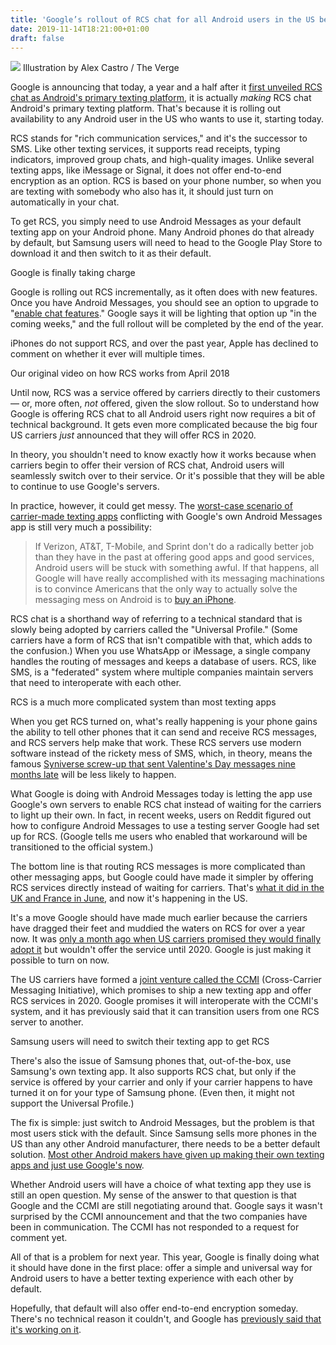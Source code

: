 ```yaml
---
title: 'Google’s rollout of RCS chat for all Android users in the US begins today'
date: 2019-11-14T18:21:00+01:00
draft: false
---
```


![](https://cdn.vox-cdn.com/thumbor/Otx703nxn1frSAs2U9f2F4NkIqk=/0x0:2040x1360/1310x873/cdn.vox-cdn.com/uploads/chorus_image/image/65700379/acastro_180413_1777_android_0001.0.jpg) Illustration by Alex Castro / The Verge

Google is announcing that today, a year and a half after it [first unveiled RCS chat as Android's primary texting platform](https://www.theverge.com/2018/4/19/17252486/google-android-messages-chat-rcs-anil-sabharwal-imessage-texting), it is actually _making_ RCS chat Android's primary texting platform. That's because it is rolling out availability to any Android user in the US who wants to use it, starting today.

RCS stands for "rich communication services," and it's the successor to SMS. Like other texting services, it supports read receipts, typing indicators, improved group chats, and high-quality images. Unlike several texting apps, like iMessage or Signal, it does not offer end-to-end encryption as an option. RCS is based on your phone number, so when you are texting with somebody who also has it, it should just turn on automatically in your chat.

To get RCS, you simply need to use Android Messages as your default texting app on your Android phone. Many Android phones do that already by default, but Samsung users will need to head to the Google Play Store to download it and then switch to it as their default.

Google is finally taking charge

Google is rolling out RCS incrementally, as it often does with new features. Once you have Android Messages, you should see an option to upgrade to "[enable chat features](https://support.google.com/messages/answer/7189714#chat_status)." Google says it will be lighting that option up "in the coming weeks," and the full rollout will be completed by the end of the year.

iPhones do not support RCS, and over the past year, Apple has declined to comment on whether it ever will multiple times.

Our original video on how RCS works from April 2018

Until now, RCS was a service offered by carriers directly to their customers — or, more often, _not_ offered, given the slow rollout. So to understand how Google is offering RCS chat to all Android users right now requires a bit of technical background. It gets even more complicated because the big four US carriers _just_ announced that they will offer RCS in 2020.

In theory, you shouldn't need to know exactly how it works because when carriers begin to offer their version of RCS chat, Android users will seamlessly switch over to their service. Or it's possible that they will be able to continue to use Google's servers.

In practice, however, it could get messy. The [worst-case scenario of carrier-made texting apps](https://www.theverge.com/2019/10/25/20931699/android-messaging-ccmi-rcs-mess-isis-google-fiascotastrophe) conflicting with Google's own Android Messages app is still very much a possibility:

> If Verizon, AT&T, T-Mobile, and Sprint don't do a radically better job than they have in the past at offering good apps and good services, Android users will be stuck with something awful. If that happens, all Google will have really accomplished with its messaging machinations is to convince Americans that the only way to actually solve the messaging mess on Android is to [buy an iPhone](https://www.theverge.com/2019/6/13/18677644/imessage-iphone-apple-secure-encrypted-chat-moral-imperative-signal-rcs-hangouts).

RCS chat is a shorthand way of referring to a technical standard that is slowly being adopted by carriers called the "Universal Profile." (Some carriers have a form of RCS that isn't compatible with that, which adds to the confusion.) When you use WhatsApp or iMessage, a single company handles the routing of messages and keeps a database of users. RCS, like SMS, is a "federated" system where multiple companies maintain servers that need to interoperate with each other.

RCS is a much more complicated system than most texting apps

When you get RCS turned on, what's really happening is your phone gains the ability to tell other phones that it can send and receive RCS messages, and RCS servers help make that work. These RCS servers use modern software instead of the rickety mess of SMS, which, in theory, means the famous [Syniverse screw-up that sent Valentine's Day messages nine months late](https://www.theverge.com/2019/11/8/20955771/delayed-text-messages-valentines-day-syniverse-total-number-growth-carriers) will be less likely to happen.

What Google is doing with Android Messages today is letting the app use Google's own servers to enable RCS chat instead of waiting for the carriers to light up their own. In fact, in recent weeks, users on Reddit figured out how to configure Android Messages to use a testing server Google had set up for RCS. (Google tells me users who enabled that workaround will be transitioned to the official system.)

The bottom line is that routing RCS messages is more complicated than other messaging apps, but Google could have made it simpler by offering RCS services directly instead of waiting for carriers. That's [what it did in the UK and France in June](https://www.theverge.com/2019/6/17/18681573/google-rcs-chat-android-texting-carriers-imessage-encryption), and now it's happening in the US.

It's a move Google should have made much earlier because the carriers have dragged their feet and muddied the waters on RCS for over a year now. It was [only a month ago when US carriers promised they would finally adopt it](https://www.theverge.com/2019/10/24/20931202/us-carriers-rcs-cross-carrier-messaging-initiative-ccmi-att-tmobile-sprint-verizon) but wouldn't offer the service until 2020. Google is just making it possible to turn on now.

The US carriers have formed a [joint venture called the CCMI](https://www.theverge.com/2019/10/24/20931202/us-carriers-rcs-cross-carrier-messaging-initiative-ccmi-att-tmobile-sprint-verizon) (Cross-Carrier Messaging Initiative), which promises to ship a new texting app and offer RCS services in 2020. Google promises it will interoperate with the CCMI's system, and it has previously said that it can transition users from one RCS server to another.

Samsung users will need to switch their texting app to get RCS

There's also the issue of Samsung phones that, out-of-the-box, use Samsung's own texting app. It also supports RCS chat, but only if the service is offered by your carrier and only if your carrier happens to have turned it on for your type of Samsung phone. (Even then, it might not support the Universal Profile.)

The fix is simple: just switch to Android Messages, but the problem is that most users stick with the default. Since Samsung sells more phones in the US than any other Android manufacturer, there needs to be a better default solution. [Most other Android makers have given up making their own texting apps and just use Google's now](https://www.theverge.com/2017/2/24/14721602/android-messages-google-rcs-universal-profile).

Whether Android users will have a choice of what texting app they use is still an open question. My sense of the answer to that question is that Google and the CCMI are still negotiating around that. Google says it wasn't surprised by the CCMI announcement and that the two companies have been in communication. The CCMI has not responded to a request for comment yet.

All of that is a problem for next year. This year, Google is finally doing what it should have done in the first place: offer a simple and universal way for Android users to have a better texting experience with each other by default.

Hopefully, that default will also offer end-to-end encryption someday. There's no technical reason it couldn't, and Google has [previously said that it's working on it](https://www.theverge.com/2019/6/17/18681573/google-rcs-chat-android-texting-carriers-imessage-encryption).